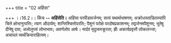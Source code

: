+++
title = "02 अहिंसा"

+++
।।16.2।। किंच **--** **अहिंसेति।** अहिंसा परपीडावर्जनम्; सत्यं
यथार्थभाषणम्; अक्रोधस्ताडितस्यापि चित्ते क्षोभानुत्पत्तिः; त्याग
औदार्यम्; शान्तिश्चित्तोपरतिः; पैशुनं परोक्षे परदोषप्रकाशनम्;
तद्वर्जनमपैशुनम्; भूतेषु दीनेषु दया; अलोलुप्त्वं लोभाभावः; अवर्णलोप
आर्षः। मार्दवं मृदुत्वमक्रूरता; ह्रीः अकार्यप्रवृत्तौ लोकलज्जा; अचापलं
व्यर्थक्रियाराहित्यम्।
